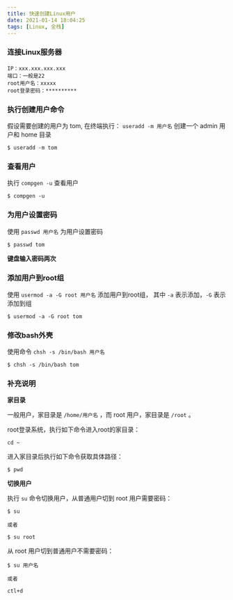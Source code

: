 ```yaml
---
title: 快速创建Linux用户
date: 2021-01-14 18:04:25
tags: [Linux, 全栈]
---
```


### 连接Linux服务器

```
IP：xxx.xxx.xxx.xxx
端口：一般是22
root用户名：xxxxx
root登录密码：**********
```
### 执行创建用户命令

假设需要创建的用户为 tom, 在终端执行： `useradd -m 用户名` 创建一个 admin 用户和 home 目录
```
$ useradd -m tom
```

### 查看用户

执行 `compgen -u` 查看用户

```
$ compgen -u
```

### 为用户设置密码

使用 `passwd 用户名` 为用户设置密码

```
$ passwd tom
```

**键盘输入密码两次**

### 添加用户到root组

使用 `usermod -a -G root 用户名` 添加用户到root组， 其中 `-a` 表示添加，`-G` 表示添加到组

```
$ usermod -a -G root tom
```

### 修改bash外壳

使用命令 `chsh -s /bin/bash 用户名`

```
$ chsh -s /bin/bash tom
```

### 补充说明

**家目录**

一般用户，家目录是 `/home/用户名` ，而 root 用户，家目录是 `/root` 。

root登录系统，执行如下命令进入root的家目录：

```
cd ~
```

进入家目录后执行如下命令获取具体路径：

```
$ pwd
```


**切换用户**

执行 `su` 命令切换用户，从普通用户切到 root 用户需要密码：

```
$ su

或者

$ su root
```
从 root 用户切到普通用户不需要密码：

```
$ su 用户名

或者

ctl+d 
```